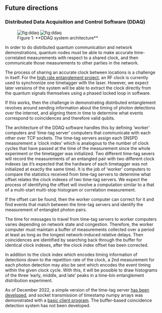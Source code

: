 ## Future directions

### Distributed Data Acquisition and Control Software (DDAQ)

<figure markdown> 
    <a name='fig:ddaq'></a> 
    <img alt="fig:ddaq" style="width: nil; margin: auto;" src="../figs/DDAQ_light.svg#only-light" >
    <img alt="fig:ddaq" style="width: nil; margin: auto;" src="../figs/DDAQ_dark.svg#only-dark" > 
    <figcaption markdown> Figure 1: **DDAQ system architecture**</figcaption>
    </figure>

In order to do distributed quantum communication and network demonstrations, quantum nodes must be able to make accurate time-correlated measurements with respect to a shared clock, and then communicate those measurements to other parties in the network.

The process of sharing an accurate clock between locations is a challenge in itself. For the [high rate entanglement project](.../chapter_05/), an RF clock is currently used to synchronize one timetagger with the laser. However, we expect later versions of the system will be able to extract the clock directly from the quantum signals themselves using a phased locked loop in software.

If this works, then the challenge in demonstrating distributed entanglement revolves around sending information about the timing of photon detections over the internet, and aligning them in time to determine what events correspond to coincidences and therefore valid qubits.

The architecture of the DDAQ software handles this by defining ‘worker’ computers and ‘time-tag server’ computers that communicate with each other over TCP sockets. The time-tag servers assign each SNSPD measurement a ‘clock index’ which is analogous to the number of clock cycles that have passed at the time of the measurement since the whole experiment or the timetagger was initialized. Two different time-tag severs will record the measurements of an entangled pair with two different clock indexes (as it’s expected that the hardware of each timetagger was not initialized at exactly the same time). It is the job of ‘worker’ computers to compare the statistics received from time-tag servers to determine what offset relates the clock indexes of two time-tag servers. We expect the process of identifying the offset will involve a computation similar to a that of a multi-start multi-stop histogram or correlation measurement.

If the offset can be found, then the worker computer can correct for it and find events that match between the time-tag servers and identify the measurement of entangled photon pairs.

The time for messages to travel from time-tag servers to worker computers varies depending on network state and congestion. Therefore, the worker computer must maintain a buffer of measurements collected over a period at least as long as the longest network-induced relative delays. Then coincidences are identified by searching back through the buffer for identical clock indexes, after the clock index offset has been corrected.

In addition to the clock index which encodes timing information of detections down to the repetition rate of the clock, a 2nd measurement for each photon detection may also be sent which encodes the event timing within the given clock cycle. With this, it will be possible to draw histograms of the three ‘early, middle, and late’ peaks in a time-bin entanglement distribution experiment.

As of December 2022, a simple version of the time-tag server [has been developed](https://github.com/sansseriff/tag_gui/blob/master/tag_server.py), and socket transmission of timestamp numpy arrays was demonstrated with a [basic client program](https://github.com/sansseriff/tag_gui/blob/master/client_manger.py). The buffer-based coincidence detection system has not been developed.

